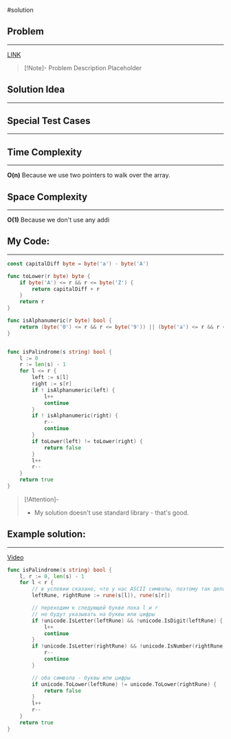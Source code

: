 #solution
## Problem
___
[LINK](PLACEHOLDER)

>[!Note]- Problem Description
> Placeholder


## Solution Idea
___


## Special Test Cases
___


## Time Complexity
___
**O(n)** 
Because we use two pointers to walk over the array.

## Space Complexity
___
**O(1)**
Because we don't use any addi


## My Code:
___
```go
const capitalDiff byte = byte('a') - byte('A')

func toLower(r byte) byte {
    if byte('A') <= r && r <= byte('Z') {
        return capitalDiff + r
    }
    return r
}

func isAlphanumeric(r byte) bool {
    return (byte('0') <= r && r <= byte('9')) || (byte('a') <= r && r <= byte('z')) || (byte('A') <= r && r <= byte('Z'))
}


func isPalindrome(s string) bool {
    l := 0
    r := len(s) - 1
    for l <= r {
        left := s[l]
        right := s[r]
        if ! isAlphanumeric(left) {
            l++
            continue
        }
        if ! isAlphanumeric(right) {
            r--
            continue
        }
        if toLower(left) != toLower(right) {
            return false
        }
        l++
        r--
    }
    return true
}
```

> [!Attention]-
> - My solution doesn't use standard library - that's good.

## Example solution:
___
[Video](https://kinescope.io/s9YYQkqxwKioSSPPXDNWrw)

```go
func isPalindrome(s string) bool {
    l, r := 0, len(s) - 1
    for l < r {
        // в условии сказано, что у нас ASCII символы, поэтому так делать можно
        leftRune, rightRune := rune(s[l]), rune(s[r])

        // переходим к следующей букве пока l и r
        // не будут указывать на буквы или цифры
        if !unicode.IsLetter(leftRune) && !unicode.IsDigit(leftRune) {
            l++
            continue
        }
        if !unicode.IsLetter(rightRune) && !unicode.IsNumber(rightRune) {
            r--
            continue
        }

        // оба символа - буквы или цифры
        if unicode.ToLower(leftRune) != unicode.ToLower(rightRune) {
            return false
        }
        l++
        r--
    }
    return true
}
```